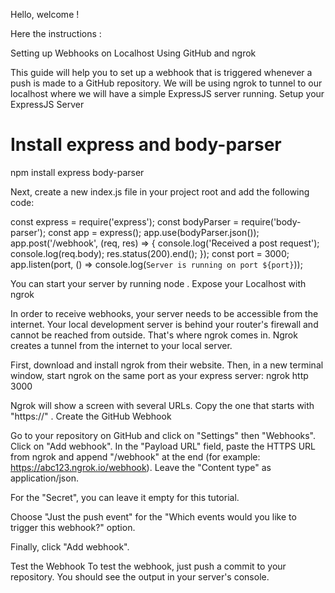 Hello, welcome ! 

Here the instructions : 

Setting up Webhooks on Localhost Using
GitHub and ngrok

This guide will help you to set up a webhook that is triggered whenever a push is made to a GitHub repository. We will be using ngrok to tunnel to our localhost where we will have a simple ExpressJS server running.
Setup your ExpressJS Server

 # Install express and body-parser
 npm install express body-parser


Next, create a new index.js file in your project root and add the following code:

 const express = require('express');
 const bodyParser = require('body-parser');
 const app = express();
 app.use(bodyParser.json());
 app.post('/webhook', (req, res) => {
   console.log('Received a post request');
   console.log(req.body);
   res.status(200).end();
});
 const port = 3000;
 app.listen(port, () => console.log(`Server is running on port ${port}`));


You can start your server by running node . Expose your Localhost with ngrok

In order to receive webhooks, your server needs to be accessible from the internet. Your local development server is behind your router's firewall and cannot be reached from outside. That's where ngrok comes in.
   Ngrok creates a tunnel from the internet to your local server.

First, download and install ngrok from their website. Then, in a new terminal window, start ngrok on the same port as your express server:
ngrok http 3000

Ngrok will show a screen with several URLs. Copy the one that starts with "https://" .
Create the GitHub Webhook

Go to your repository on GitHub and click on "Settings" then "Webhooks". Click on "Add webhook".
In the "Payload URL" field, paste the HTTPS URL from ngrok and append "/webhook" at the end (for example: https://abc123.ngrok.io/webhook).
Leave the "Content type" as application/json.

For the "Secret", you can leave it empty for this tutorial.

Choose "Just the push event" for the "Which events would you like to trigger this webhook?" option.

Finally, click "Add webhook".

Test the Webhook
To test the webhook, just push a commit to your repository. You should see the output in your server's console.
    